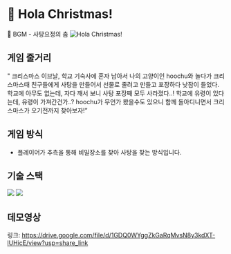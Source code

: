 # 🎄 Hola Christmas!
🎵 BGM - 사탕요정의 춤 
![Hola Christmas!](https://github.com/sonoasy/HolaChristmas-/assets/61787171/9bd25a57-7e94-4de7-ae95-f43f9a0581b3)

## 게임 줄거리 

" 크리스마스 이브날, 학교 기숙사에 혼자 남아서 나의 고양이인 hoochu와 놀다가 크리스마스때 친구들에게 사탕을 만들어서 선물로 줄려고 만들고 포장하다 낮잠이 들었다. 학교에 아무도 없는데, 자다 깨서 보니 사탕 포장째 모두 사라졌다..! 학교에 유령이 있다는데, 유령이 가져간건가..? hoochu가 무언가 봤을수도 있으니 함께 돌아디니면서 크리스마스가 오기전까지 찾아보자!”

## 게임 방식
- 플레이어가 추측을 통해 비밀장소를 찾아 사탕을 찾는 방식입니다.

## 기술 스택 
<img src="https://img.shields.io/badge/c%23-%23239120.svg?style=for-the-badge&logo=c-sharp&logoColor=white"/>
<img src="https://img.shields.io/badge/unity-%23000000.svg?style=for-the-badge&logo=unity&logoColor=white"/>


## 데모영상

링크: https://drive.google.com/file/d/1GDQ0WYggZkGaRqMvsN8y3kdXT-lUHicE/view?usp=share_link

